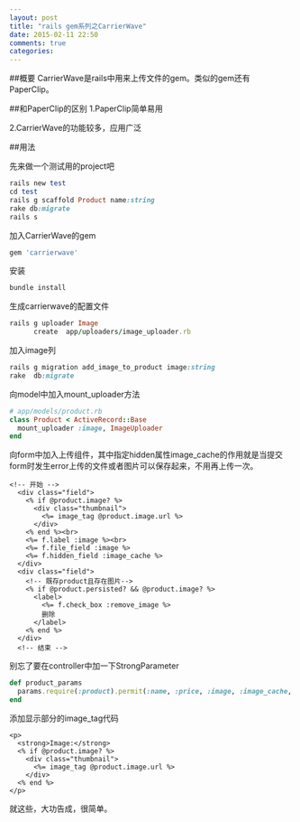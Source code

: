 ```yaml
---
layout: post
title: "rails gem系列之CarrierWave"
date: 2015-02-11 22:50
comments: true
categories: 
---
```

##概要
CarrierWave是rails中用来上传文件的gem。类似的gem还有PaperClip。

##和PaperClip的区别
1.PaperClip简单易用

2.CarrierWave的功能较多，应用广泛


##用法

先来做一个测试用的project吧

```ruby
rails new test
cd test
rails g scaffold Product name:string 
rake db:migrate
rails s
```

加入CarrierWave的gem

```ruby Gemfile
gem 'carrierwave'
```

安装

```ruby
bundle install
```

生成carrierwave的配置文件

```ruby
rails g uploader Image
      create  app/uploaders/image_uploader.rb
```

加入image列

```ruby
rails g migration add_image_to_product image:string
rake  db:migrate
```

向model中加入mount_uploader方法

```ruby
# app/models/product.rb
class Product < ActiveRecord::Base
  mount_uploader :image, ImageUploader
end
```

向form中加入上传组件，其中指定hidden属性image_cache的作用就是当提交form时发生error上传的文件或者图片可以保存起来，不用再上传一次。

```erb _form.html.erb
<!-- 开始 -->
  <div class="field">
    <% if @product.image? %>
      <div class="thumbnail">
        <%= image_tag @product.image.url %>
      </div>
    <% end %><br>
    <%= f.label :image %><br>
    <%= f.file_field :image %>
    <%= f.hidden_field :image_cache %>
  </div>
  <div class="field">
    <!-- 既存product且存在图片-->
    <% if @product.persisted? && @product.image? %>
      <label>
        <%= f.check_box :remove_image %>
        删除
      </label>
    <% end %>
  </div>
  <!-- 结束 -->
```

别忘了要在controller中加一下StrongParameter

```ruby products_controller.rb
def product_params
  params.require(:product).permit(:name, :price, :image, :image_cache, :remove_image)
end
```

添加显示部分的image_tag代码

```erb show.html.erb
<p>
  <strong>Image:</strong>
  <% if @product.image? %>
    <div class="thumbnail">
      <%= image_tag @product.image.url %>
    </div>
  <% end %>
</p>
```

就这些，大功告成，很简单。